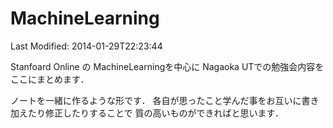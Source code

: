 MachineLearning 
===============

Last Modified: 2014-01-29T22:23:44

Stanfoard Online の MachineLearningを中心に
Nagaoka UTでの勉強会内容をここにまとめます．

ノートを一緒に作るような形です．
各自が思ったこと学んだ事をお互いに書き加えたり修正したりすることで
質の高いものができればと思います．


